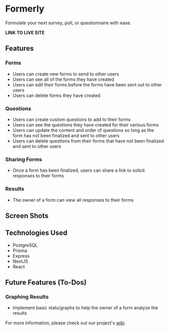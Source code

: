 # Formerly

Formulate your next survey, poll, or questionnaire with ease.

**LINK TO LIVE SITE**

## Features

### Forms

- Users can create new forms to send to other users
- Users can see all of the forms they have created
- Users can edit their forms before the forms have been sent out to other users
- Users can delete forms they have created

### Questions

- Users can create custom questions to add to their forms
- Users can see the questions they have created for their various forms
- Users can update the content and order of questions so long as the form has not been finalized and sent to other users
- Users can delete questions from their forms that have not been finalized and sent to other users

### Sharing Forms

- Once a form has been finalized, users can share a link to solicit responses to their forms

### Results

- The owner of a form can view all responses to their forms

## Screen Shots

## Technologies Used

- PostgreSQL
- Prisma
- Express
- NextJS
- React

## Future Features (To-Dos)

### Graphing Results

- Implement basic stats/graphs to help the owner of a form analyze the results

For more information, please check out our project's [wiki](https://github.com/gisales92/formy-mcformface/wiki).
